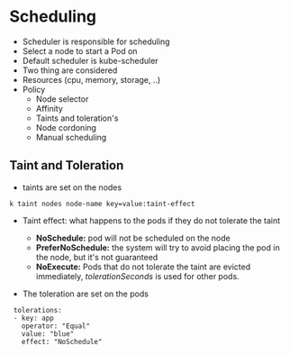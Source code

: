 # Scheduling

- Scheduler is responsible for scheduling 
- Select a node to start a Pod on 
- Default scheduler is kube-scheduler
- Two thing are considered 
 - Resources (cpu, memory, storage, ..)
 - Policy
	- Node selector 
	- Affinity 
	- Taints and toleration's
	- Node cordoning 
	- Manual scheduling

## Taint and Toleration 

- taints are set on the nodes

 ```k taint nodes node-name key=value:taint-effect```
 
 - Taint effect: what happens to the pods if they do not tolerate the taint 
	- **NoSchedule:** pod will not be scheduled on the node
	- **PreferNoSchedule:** the system will try to avoid placing the pod in the node, but it's not guaranteed 
	- **NoExecute:** Pods that do not tolerate the taint are evicted immediately, _tolerationSeconds_  is used for other
    pods. 

- The toleration are set on the pods

```
 tolerations:
 - key: app
   operator: "Equal"
   value: "blue"
   effect: "NoSchedule"
``` 
